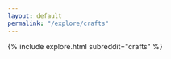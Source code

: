 ```yaml
---
layout: default
permalink: "/explore/crafts"
---
```


{% include explore.html subreddit="crafts" %}
